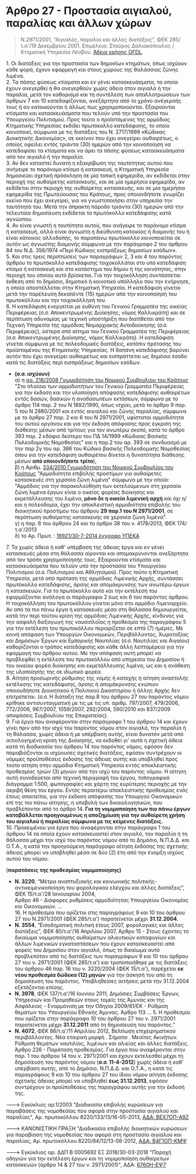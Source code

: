 # Άρθρο 27 - Προστασία αιγιαλού, παραλίας και άλλων χώρων 

> Ν.2971/2001, “Αιγιαλός, παραλία και άλλες διατάξεις”, ΦΕΚ 285/τ.α'/19 Δεκεμβρίου 2001. Επιμέλεια: Σταύρος Δαλιακόπουλος / Κτηματική Υπηρεσία Λέσβου. [Άδεια χρήσης GFDL](http://www.gnu.org/licenses/fdl.html).

1\. Οι διατάξεις για την προστασία των δημοσίων κτημάτων, όπως ισχύουν κάθε φορά, έχουν εφαρμογή και στους χώρους της θαλάσσιας ζώνης λιμένα.  
2\. Τα πάσης φύσεως κτίσματα και εν γένει κατασκευάσματα, τα οποία έχουν ανεγερθεί ή θα ανεγερθούν χωρίς άδεια στον αιγιαλό ή την παραλία, μετά τον καθορισμό και τη συντέλεση των απαλλοτριώσεων των άρθρων 7 και 10 κατεδαφίζονται, ανεξάρτητα από το χρόνο ανέγερσής τους ή αν κατοικούνται ή άλλως πως χρησιμοποιούνται. Εξαιρούνται κτίσματα και κατασκευάσματα που τελούν υπό την προστασία του Υπουργείου Πολιτισμού. Προς τούτο ο προϊστάμενος της αρμόδιας Κτηματικής Υπηρεσίας εκδίδει πρωτόκολλο κατεδάφισης, το οποίο κοινοποιεί, σύμφωνα με τις διατάξεις του Ν. 2717/1999 «Κώδικας Διοικητικής Δικονομίας», σε εκείνον που έχει ανεγείρει αυθαιρέτως, ο οποίος οφείλει εντός τριάντα (30) ημερών από την κοινοποίηση να κατεδαφίσει τα κτίσματα και να άρει τα πάσης φύσεως κατασκευάσματα από τον αιγιαλό ή την παραλία.  
3\. Αν δεν καταστεί δυνατή η εξακρίβωση της ταυτότητας αυτού που ανήγειρε το παράνομο κτίσμα ή κατασκευή, η Κτηματική Υπηρεσία δημοσιεύει σχετική πρόσκληση σε μία τοπική εφημερίδα, αν εκδίδεται στην περιοχή της αυθαίρετης κατασκευής, και σε μία ημερήσια εφημερίδα, αν εκδίδεται στην περιοχή της αυθαίρετης κατασκευής, και σε μία ημερήσια εφημερίδα της Πρωτεύουσας του Κράτους, προς οποιονδήποτε γνωρίζει εκείνο που έχει ανεγείρει, για να γνωστοποιήσει στην υπηρεσία την ταυτότητά του. Μετά την άπρακτη πάροδο τριάντα (30) ημερών από την τελευταία δημοσίευση εκδίδεται το πρωτόκολλο κατεδάφισης κατά αγνώστου.  
4\. Αν είναι γνωστή η ταυτότητα αυτού, που ανήγειρε το παράνομο κτίσμα ή κατασκευή, αλλά είναι άγνωστη η διεύθυνση κατοικίας ή διαμονής του ή είναι κάτοικος αλλοδαπής, το παραπάνω πρωτόκολλο κοινοποιείται σε αυτόν ως άγνωστης διαμονής σύμφωνα με την παράγραφο 2 του άρθρου 84 του Ν.Δ. 356/1974 «Περί Κώδικος εισπράξεως δημοσίων εσόδων».  
5\. Και στις τρεις περιπτώσεις των παραγράφων 2, 3 και 4 του παρόντος άρθρου το πρωτόκολλο κατεδάφισης τοιχοκολλάται στο υπό κατεδάφιση κτίσμα ή κατασκευή και στο κατάστημα του δήμου ή της κοινότητας, στην περιοχή του οποίου αυτό βρίσκεται. Για την τοιχοκόλληση συντάσσεται έκθεση από το δημόσιο, δημοτικό ή κοινοτικό υπάλληλο που την ενήργησε, η οποία αποστέλλεται στην Κτηματική Υπηρεσία. Η κατεδάφιση γίνεται μετά την παρέλευση δεκαπέντε (15) ημερών από την κοινοποίηση του πρωτοκόλλου και την τοιχοκόλλησή του.  
6\. Η κατεδάφιση ενεργείται με ευθύνη του Γενικού Γραμματέα της οικείας Περιφέρειας (σ.σ. Αποκεντρωμένης Διοίκησης, νόμος Καλλικράτη) και σε περίπτωση αδυναμίας με τεχνική υποστήριξη που διατίθεται από την Τεχνική Υπηρεσία της αρμόδιας Νομαρχιακής Αυτοδιοίκησης (σ.σ. Περιφέρειας), ύστερα από αίτημα του Γενικού Γραμματέα της Περιφέρειας (σ.σ. Αποκεντρωμένης Διοίκησης, νόμος Καλλικράτη). Η κατεδάφιση γίνεται σύμφωνα με τις πολεοδομικές διατάξεις, κατόπιν πρότασης του προϊσταμένου της Κτηματικής Υπηρεσίας. Η δαπάνη κατεδάφισης βαρύνει αυτόν που έχει ανεγείρει αυθαιρέτως και εισπράττεται ως δημόσιο έσοδο κατά τις διατάξεις περί εισπράξεως δημοσίων εσόδων. 

- **(σ.σ. ισχύουν)**  
α) η [αρ. 216/2008 Γνωμοδότηση του Νομικού Συμβουλίου του Κράτους](http://www.nsk.gov.gr/webnsk/gnwmodothsh.jsp?gnid=652) "Στο πλαίσιο των αρμοδιοτήτων του Γενικού Γραμματέα Περιφέρειας για την έκδοση και την υλοποίηση απόφασης κατεδάφισης αυθαιρέτων εντός δασών, δασικών ή αναδασωτέων εκτάσεων, σύμφωνα με το άρθρο 114 παρ. 2 του Ν 1892/1990, όπως ισχύει, μετά το άρθρο 9 παρ. 5 του Ν 2880/2001 και εντός αιγιαλού και ζώνης παραλίας, σύμφωνα με το άρθρο 27 παρ. 2 και 6 του Ν 2971/2001, υφίσταται αρμοδιότητα του αυτού οργάνου και για την έκδοση απόφασης προς έγκριση της διάθεσης μέσων από τρίτους για τον ανωτέρω σκοπό, κατά το άρθρο 393 παρ. 2 εδάφιο δεύτερο του ΠΔ 14/1999 «Κώδικας Βασικής Πολεοδομικής Νομοθεσίας" και η παρ.2 του αρ. 393 σε συνδυασμό με την παρ 2γ του αρ. 386 του Κώδικα βασικής Πολεοδομικής Νομοθεσίας όπου για την κατεδάφιση αυθαιρέτου δίνεται η δυνατότητα διάθεσης μέσων **από οποιονδήποτε τρίτο**),  
β) η Αριθμ. [334/2010 Γνωμοδότηση του Νομικού Συμβουλίου του Κράτους](http://www.nsk.gov.gr/webnsk/gnwmodothsh.jsp?gnid=113733) "Αρμοδιότητα επιβολής προστίμων για αυθαίρετες κατασκευές στη χερσαία ζώνη λιμένα" σύμφωνα με την οποία: "Αρμόδιος για την παρακολούθηση των εκτελούμενων στη χερσαία ζώνη λιμένα έργων είναι ο οικείος φορέας διοίκησης και εκμετάλλευσης του λιμένα, **μόνο δε η οικεία λιμενική αρχή** και όχι η/και η πολεοδομία, έχει την αποκλειστική αρμοδιότητα επιβολής του διοικητικού προστίμου του άρθρου **29 παρ.1 του Ν 2971/2001**, σε περίπτωση αυθαίρετης κατασκευής σε χερσαία ζώνη λιμένα".  
γ) η παρ. 6 του άρθρου 24 και το άρθρο 38 του ν. 4178/2013, ΦΕΚ 174/τ.α'/2013  
δ) το Αρ. Πρωτ. : [19921/30-7-2014 έγγραφο ΥΠΕΚΑ](https://mega.nz/#!H0xWGZZK!SffeRkfiaSWAGY7Cryq0qrSoMi_NqyVLu2gSAIaAJsw)

7\. Τα χωρίς άδεια ή καθ' υπέρβαση της άδειας έργα και εν γένει κατασκευές μέσα στη θάλασσα αίρονται και απομακρύνονται ανεξάρτητα από τον τρόπο χρησιμοποίησής τους. Εξαιρούνται κτίσματα και κατασκευάσματα που τελούν υπό την προστασία του Υπουργείου Πολιτισμού (σ.σ. Πολιτισμού και Αθλητισμού). Προς τούτο η Κτηματική Υπηρεσία, μετά από πρόταση της αρμόδιας Λιμενικής Αρχής, συντάσσει πρωτόκολλο κατεδάφισης, άρσης και απομάκρυνσης των ανωτέρω έργων ή κατασκευών. Για το πρωτόκολλο αυτό και την εκτέλεσή του εφαρμόζονται ανάλογα οι παράγραφοι 2 έως και 6 του παρόντος άρθρου. Η τοιχοκόλληση του πρωτοκόλλου γίνεται μόνο στο αρμόδιο Λιμεναρχείο. Αν από τα πιο πάνω έργα ή κατασκευές μέσα στη θάλασσα δημιουργείται, κατά την περί τούτου κρίση της αρμόδιας Λιμενικής Αρχής, κίνδυνος για την ασφαλή διεξαγωγή της ναυσιπλοΐας η προθεσμία της παραγράφου 5 για την εκτέλεση του πρωτοκόλλου περιορίζεται σε επτά (7) ημέρες. Με κοινή απόφαση των Υπουργών Οικονομικών, Περιβάλλοντος, Χωροταξίας και Δημόσιων Έργων και Εμπορικής Ναυτιλίας (σ.σ. Ναυτιλίας και Αιγαίου) καθορίζονται ο τρόπος κατεδάφισης και κάθε άλλη λεπτομέρεια για την εφαρμογή του άρθρου αυτού. Με την απόφαση αυτή μπορεί να προβλεφθεί η εκτέλεση του πρωτοκόλλου από υπηρεσία του Δημοσίου ή του οικείου φορέα διοίκησης και εκμετάλλευσης λιμένα, ως και η ανάθεση της υλοποίησής της σε ιδιωτικό φορέα.  
8\. Αίτηση προσωρινής ρύθμισης της νομής ή κατοχής ή αίτηση αναστολής εκτέλεσης της κατεδάφισης, άρσης ή απομάκρυνσης ενώπιον οποιουδήποτε Διοικητικού ή Πολιτικού Δικαστηρίου ή άλλης Αρχής δεν επιτρέπεται. (σ.σ. Η διάταξη της παρ.8 του άρθρου 27 του παρόντος νόμου κρίθηκε αντισυνταγματική με τις με τις υπ. αριθμ. 797/2007, 479/2006, 772/2006, 967/2007, 1059/2007, 292/2004, 590/2010 και 837/2009 αποφάσεις Συμβουλίου της Επικρατείας).  
9\. Για έργα που αναφέρονται στην παράγραφο 1 του άρθρου 14 και έχουν γίνει πριν από την ισχύ του παρόντος νόμου στον αιγιαλό, την παραλία ή τη θάλασσα, χωρίς άδεια ή με υπέρβαση αυτής, είναι δυνατόν μετά από αιτιολογημένη κρίση της Διοίκησης, να εκδοθεί γι' αυτά η σχετική άδεια κατά τη διαδικασία του άρθρου 14 του παρόντος νόμου, εφόσον δεν παραβιάζονται οι ισχύουσες σχετικές διατάξεις, εφόσον συντρέχουν οι νόμιμες προϋποθέσεις έκδοσης της άδειας αυτής και υποβληθεί προς τούτο αίτηση στην αρμόδια Κτηματική Υπηρεσία εντός αποκλειστικής προθεσμίας τριών (3) μηνών από την ισχύ του παρόντος νόμου. Η αίτηση αυτή συνοδεύεται από τεχνική περιγραφή του έργου, τοπογραφικό διάγραμμα 1:500, φωτογραφίες και χάρτη της ευρύτερης περιοχής με την ακριβή θέση του έργου. Εντός περαιτέρω αποκλειστικής προθεσμίας ενός έτους απαιτείται, για την έκδοση απόφασης του Υπουργού Οικονομικών επί της πιο πάνω αίτησης, η υποβολή των δικαιολογητικών, που προβλέπονται από το άρθρο 14\. **Για τη νομιμοποίηση των πιο πάνω έργων καταβάλλεται προηγουμένως η αποζημίωση για την αυθαίρετη χρήση του αιγιαλού ή παραλίας σύμφωνα με τις κείμενες διατάξεις.**  
10\. Προκειμένου για έργα που αναφέρονται στην παράγραφο 1 του άρθρου 14 τα οποία έχουν κατασκευαστεί στον αιγιαλό, την παραλία ή τη θάλασσα μέχρι την ισχύ του παρόντος νόμου από το Δημόσιο, Ν.Π.Δ.Δ. και Ο.Τ.Α., η κατά την προηγούμενη παράγραφο αίτηση έκδοσης της σχετικής άδειας μπορεί να υποβληθεί μέσα σε δύο (2) έτη από την έναρξη ισχύος αυτού του νόμου.

(**παρατάσεις της προθεσμίας νομιμοποίησης)**  
- **Ν. 3220**, “Μέτρα αναπτυξιακής και κοινωνικής πολιτικής-αντικειμενικοποίηση του φορολογικού ελέγχου και άλλες διατάξεις”, ΦΕΚ 15/τ.α'/28 Ιανουαρίου 2004,  
Άρθρο 46 - Διάφορες ρυθμίσεις αρμοδιότητας Υπουργείου Οικονομίας και Οικονομικών. ...  
16\. Η προθεσμία που ορίζεται στις παραγράφους 9 και 10 του άρθρου 27 του Ν.2971/2001 (ΦΕΚ 285/τ.α') παρατείνεται μέχρι **31.12.2004.**  
- **Ν. 3554**, “Εισοδηματική πολιτική έτους 2007, φορολογικές και άλλες διατάξεις”, ΦΕΚ 80/τ.α'/16 Απριλίου 2007, 
Άρθρο 15 - Στους έχοντες το δικαίωμα νομιμοποίησης αυθαίρετων αλιευτικών καταφυγίων και άλλων λιμενικών εγκαταστάσεων που έχουν κατασκευαστεί από φορείς του Δημοσίου στον αιγιαλό, όπως το δικαίωμα αυτό προβλεπόταν από τις διατάξεις των παραγράφων 9 και 10 του άρθρου 27 του ν. 2971/2001 (ΦΕΚ 285/τ.α') και τροποποιήθηκε με τις διατάξεις του άρθρου 46 παρ. 16 του ν. 3220/2004 (ΦΕΚ 15/τ.α'), παρέχεται **εκ νέου προθεσμία δώδεκα (12) μηνών** για την άσκησή του από τη δημοσίευση του παρόντος. Υποβληθείσες αιτήσεις μετά την 31.12.2004 εξετάζονται επίσης.  
- **Ν. 3978**, ΦΕΚ 137/τ.α'/16 Ιουνίου 2011, Δημόσιες Συμβάσεις Έργων, Υπηρεσιών και Προμηθειών στους τομείς της Άμυνας και της Ασφάλειας - Εναρμόνιση με την Οδηγία 2009/81/ΕΚ - Ρύθμιση θεμάτων του Υπουργείου Εθνικής Άμυνας. 
Άρθρο 113 ... 5\. Η προθεσμία που ορίζεται στην παράγραφο 10 του άρθρου 27 του ν. 2971/2001 παρατείνεται μέχρι **31.12.2011** από τη δημοσίευση του παρόντος.”  
- **Ν. 4072**, ΦΕΚ 86/τ.α'/11 Απριλίου 2012, Βελτίωση επιχειρηματικού περιβάλλοντος. Νέα εταιρική μορφή . Σήματα . Μεσίτες Ακινήτων. Ρύθμιση θεμάτων ναυτιλίας, λιμένων και αλιείας και άλλες διατάξεις. 
Άρθρο 226 - Παράταση προθεσμίας. Για έργα που αναφέρονται στην παρ. 1 του άρθρου 14 του ν. 2971/2001 και έχουν εκτελεσθεί μέχρι τη δημοσίευση του παρόντος νόμου (**σ.σ. 11-4-2012**) χωρίς άδεια ή καθ' υπέρβαση αυτής, από το Δημόσιο, Ν.Π.Δ.Δ. και Ο.Τ.Α., η κατά τις παραγράφους 9 και 10 του άρθρου 27 του ίδιου νόμου αίτηση έκδοσης σχετικής άδειας μπορεί να υποβληθεί **έως 31.12.2013**, εφόσον συντρέχουν οι προϋποθέσεις της παραγράφου αυτής για την έκδοσή της.

---> Εγκύκλιος αρ.1/2003 "Διαδικασία επιβολής κυρώσεων για παραβάσεις της νομοθεσίας που αφορά στην προστασία αιγιαλού και παραλίας", Αρ. πρωτοκόλλου 8220/133/13/16-05-2013, [ΑΔΑ: ΒΕΧ7ΟΠ-Α9Ζ](https://diavgeia.gov.gr/decision/view/ΒΕΧ7ΟΠ-Α9Ζ)

---> ΚΑΝΟΝΙΣΤΙΚΗ ΠΡΑΞΗ "Διαδικασία επιβολής διοικητικών κυρώσεων για παραβίαση της νομοθεσίας που αφορά στη προστασία αιγιαλού και παραλίας, Αρ. πρωτοκόλλου 8220/84/12/13-08-2012, [ΑΔΑ: Β4Γ1ΟΠ-ΚΜΨ](https://diavgeia.gov.gr/decision/view/Β4Γ1ΟΠ-ΚΜΨ)

---> Εγκύκλιος αρ. ΔΔΠ Β 0005692 ΕΞ 2018/30-03-2018 "Παροχή οδηγιών για την εκτέλεση έργων και τη νομιμοποίηση αυθαίρετων κατασκευών (άρθρο 14 & 27 του ν. 2971/2001)", ΑΔΑ: [6760Η-ΕΨ7](https://diavgeia.gov.gr/decision/view/6760Η-ΕΨ7)

